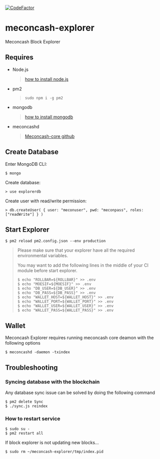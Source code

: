 [![CodeFactor](https://www.codefactor.io/repository/github/mecon-coin/meconcash-explorer/badge)](https://www.codefactor.io/repository/github/mecon-coin/meconcash-explorer)

# meconcash-explorer

Meconcash Block Explorer

## Requires

- Node.js

  > [how to install node.js](https://nodejs.org/en/download/package-manager/)

- pm2

  > ```shell
  > sudo npm i -g pm2
  > ```

- mongodb

  > [how to install mongodb](https://docs.mongodb.com/manual/installation/)

- meconcashd

  > [Meconcash-core github](https://github.com/mecon-coin/meconcash-core)

## Create Database

Enter MongoDB CLI:

```shell
$ mongo
```

Create database:

```shell
> use explorerdb
```

Create user with read/write permission:

```shell
> db.createUser( { user: "meconuser", pwd: "meconpass", roles: ["readWrite"] } )
```

## Start Explorer

```shell
$ pm2 reload pm2.config.json --env production
```

> Please make sure that your explorer have all the required environmental variables.
>
> You may want to add the following lines in the middle of your CI module before start explorer.
>
> ```shell
> $ echo "ROLLBAR=${ROLLBAR}" >> .env
> $ echo "MOESIF=${MOESIF}" >> .env
> $ echo "DB_USER=${DB_USER}" >> .env
> $ echo "DB_PASS=${DB_PASS}" >> .env
> $ echo "WALLET_HOST=${WALLET_HOST}" >> .env
> $ echo "WALLET_PORT=${WALLET_PORT}" >> .env
> $ echo "WALLET_USER=${WALLET_USER}" >> .env
> $ echo "WALLET_PASS=${WALLET_PASS}" >> .env
> ```

## Wallet

Meconcash Explorer requires running meconcash core deamon with the following options

```shell
$ meconcashd -daemon -txindex
```

## Troubleshooting

### Syncing database with the blockchain

Any database sync issue can be solved by doing the following command

```shell
$ pm2 delete Sync
$ ./sync.js reindex
```

### How to restart service

```shell
$ sudo su -
$ pm2 restart all
```

If block explorer is not updating new blocks...

```shell
$ sudo rm ~/meconcash-explorer/tmp/index.pid
```